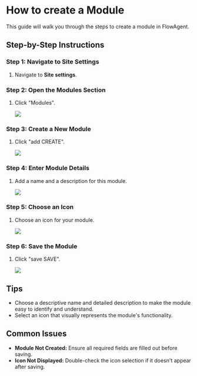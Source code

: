 # How to create a Module

This guide will walk you through the steps to create a module in FlowAgent.

## Step-by-Step Instructions

### Step 1: Navigate to Site Settings

1. Navigate to **Site settings**.

### Step 2: Open the Modules Section

1. Click "Modules".

   ![](https://ajeuwbhvhr.cloudimg.io/colony-recorder.s3.amazonaws.com/files/2024-06-22/245d932f-79ba-4c20-ab15-634b38b3c99a/ascreenshot.jpeg?tl_px=39,0&br_px=898,480&force_format=png&width=860&wat_scale=76&wat=1&wat_opacity=0.7&wat_gravity=northwest&wat_url=https://colony-recorder.s3.us-west-1.amazonaws.com/images/watermarks/FB923C_standard.png&wat_pad=402,200)

### Step 3: Create a New Module

1. Click "add CREATE".

   ![](https://ajeuwbhvhr.cloudimg.io/colony-recorder.s3.amazonaws.com/files/2024-06-22/677771b7-2f93-4cbe-8ad7-23723ca05305/ascreenshot.jpeg?tl_px=1287,0&br_px=2147,480&force_format=png&width=860&wat_scale=76&wat=1&wat_opacity=0.7&wat_gravity=northwest&wat_url=https://colony-recorder.s3.us-west-1.amazonaws.com/images/watermarks/FB923C_standard.png&wat_pad=669,0)

### Step 4: Enter Module Details

1. Add a name and a description for this module.

   ![](https://ajeuwbhvhr.cloudimg.io/colony-recorder.s3.amazonaws.com/files/2024-06-22/85fe67f3-7905-4a40-88e2-be5c0b11df1e/ascreenshot.jpeg?tl_px=535,0&br_px=1395,480&force_format=png&width=860&wat_scale=76&wat=1&wat_opacity=0.7&wat_gravity=northwest&wat_url=https://colony-recorder.s3.us-west-1.amazonaws.com/images/watermarks/FB923C_standard.png&wat_pad=402,147)

### Step 5: Choose an Icon

1. Choose an icon for your module.

   ![](https://ajeuwbhvhr.cloudimg.io/colony-recorder.s3.amazonaws.com/files/2024-06-22/797891d5-f7cc-4df4-b3d5-d19e83f0dc09/ascreenshot.jpeg?tl_px=472,71&br_px=1332,552&force_format=png&width=860&wat_scale=76&wat=1&wat_opacity=0.7&wat_gravity=northwest&wat_url=https://colony-recorder.s3.us-west-1.amazonaws.com/images/watermarks/FB923C_standard.png&wat_pad=402,212)

### Step 6: Save the Module

1. Click "save SAVE".

   ![](https://ajeuwbhvhr.cloudimg.io/colony-recorder.s3.amazonaws.com/files/2024-06-22/d0223d46-ca3d-493f-b1b8-fea30b5f56d9/ascreenshot.jpeg?tl_px=1287,0&br_px=2147,480&force_format=png&width=860&wat_scale=76&wat=1&wat_opacity=0.7&wat_gravity=northwest&wat_url=https://colony-recorder.s3.us-west-1.amazonaws.com/images/watermarks/FB923C_standard.png&wat_pad=677,-5)

## Tips

- Choose a descriptive name and detailed description to make the module easy to identify and understand.
- Select an icon that visually represents the module's functionality.

## Common Issues

- **Module Not Created:** Ensure all required fields are filled out before saving.
- **Icon Not Displayed:** Double-check the icon selection if it doesn't appear after saving.